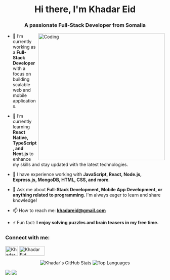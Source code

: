 <h1 align="center">Hi there, I'm Khadar Eid</h1>
<h3 align="center">A passionate Full-Stack Developer from Somalia</h3>

<img align="right" alt="Coding" width="400" src="https://cdn.dribbble.com/users/214929/screenshots/4366947/dribbble-shot_6.gif">

- 🔭 I’m currently working as a **Full-Stack Developer** with a focus on building scalable web and mobile applications.

- 🌱 I’m currently learning **React Native, TypeScript, and Next.js** to enhance my skills and stay updated with the latest technologies.

- 💼 I have experience working with **JavaScript, React, Node.js, Express.js, MongoDB, HTML, CSS, and more**.

- 💬 Ask me about **Full-Stack Development, Mobile App Development, or anything related to programming**. I'm always eager to learn and share knowledge!

- 📫 How to reach me: **khadareid@gmail.com**

- ⚡ Fun fact: **I enjoy solving puzzles and brain teasers in my free time.**

<h3 align="left">Connect with me:</h3>
<p align="left">
<a href="https://www.facebook.com/khadariidnuux?mibextid=dGKdO6" target="blank"><img align="center" src="https://raw.githubusercontent.com/rahuldkjain/github-profile-readme-generator/master/src/images/icons/Social/facebook.svg" alt="Khadar Eid" height="30" width="40" /></a>
<a href="https://github.com/khadareid" target="_blank"><img align="center" src="https://img.shields.io/badge/GitHub-100000?style=for-the-badge&logo=github&logoColor=white" alt="Khadar Eid" height="30" width="80" /></a>
</p>

<p align="center">
  <img src="https://github-readme-stats.vercel.app/api?username=khadareid&show_icons=true&hide_border=true&theme=radical" alt="Khadar's GitHub Stats" />
  <img src="https://github-readme-stats.vercel.app/api/top-langs/?username=khadareid&layout=compact&langs_count=6&theme=highcontrast&hide_border=true" alt="Top Languages" />
</p>
<p>
<img src="https://github-readme-stats.vercel.app/api?username=khadareid1&show_icons=true&hide_border=true&theme=radical" />
  <img src="https://github-readme-stats.vercel.app/api/top-langs/?username=khadareid&&layout=compact&langs_count=6&theme=highcontrast&hide_border=true" />
